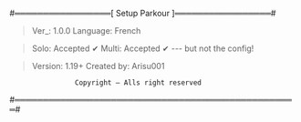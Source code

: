 #═════════════════[ Setup Parkour ]═════════════════#

> Ver_: 1.0.0
> Language: French

> Solo: Accepted ✔
> Multi: Accepted ✔ --- but not the config!

> Version: 1.19+
> Created by: Arisu001


                    Copyright — Alls right reserved
#══════════════════════════════════════════════════#
